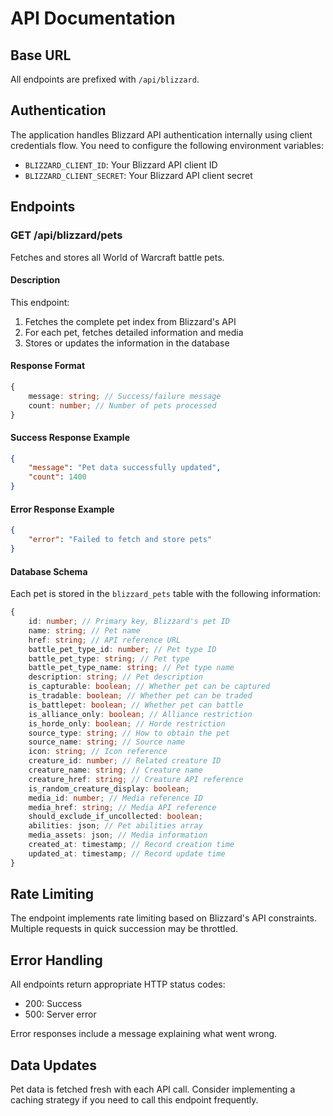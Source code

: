 # API Documentation

## Base URL

All endpoints are prefixed with `/api/blizzard`.

## Authentication

The application handles Blizzard API authentication internally using client credentials flow. You need to configure the following environment variables:

-   `BLIZZARD_CLIENT_ID`: Your Blizzard API client ID
-   `BLIZZARD_CLIENT_SECRET`: Your Blizzard API client secret

## Endpoints

### GET /api/blizzard/pets

Fetches and stores all World of Warcraft battle pets.

#### Description

This endpoint:

1. Fetches the complete pet index from Blizzard's API
2. For each pet, fetches detailed information and media
3. Stores or updates the information in the database

#### Response Format

```typescript
{
    message: string; // Success/failure message
    count: number; // Number of pets processed
}
```

#### Success Response Example

```json
{
    "message": "Pet data successfully updated",
    "count": 1400
}
```

#### Error Response Example

```json
{
    "error": "Failed to fetch and store pets"
}
```

#### Database Schema

Each pet is stored in the `blizzard_pets` table with the following information:

```typescript
{
    id: number; // Primary key, Blizzard's pet ID
    name: string; // Pet name
    href: string; // API reference URL
    battle_pet_type_id: number; // Pet type ID
    battle_pet_type: string; // Pet type
    battle_pet_type_name: string; // Pet type name
    description: string; // Pet description
    is_capturable: boolean; // Whether pet can be captured
    is_tradable: boolean; // Whether pet can be traded
    is_battlepet: boolean; // Whether pet can battle
    is_alliance_only: boolean; // Alliance restriction
    is_horde_only: boolean; // Horde restriction
    source_type: string; // How to obtain the pet
    source_name: string; // Source name
    icon: string; // Icon reference
    creature_id: number; // Related creature ID
    creature_name: string; // Creature name
    creature_href: string; // Creature API reference
    is_random_creature_display: boolean;
    media_id: number; // Media reference ID
    media_href: string; // Media API reference
    should_exclude_if_uncollected: boolean;
    abilities: json; // Pet abilities array
    media_assets: json; // Media information
    created_at: timestamp; // Record creation time
    updated_at: timestamp; // Record update time
}
```

## Rate Limiting

The endpoint implements rate limiting based on Blizzard's API constraints. Multiple requests in quick succession may be throttled.

## Error Handling

All endpoints return appropriate HTTP status codes:

-   200: Success
-   500: Server error

Error responses include a message explaining what went wrong.

## Data Updates

Pet data is fetched fresh with each API call. Consider implementing a caching strategy if you need to call this endpoint frequently.
